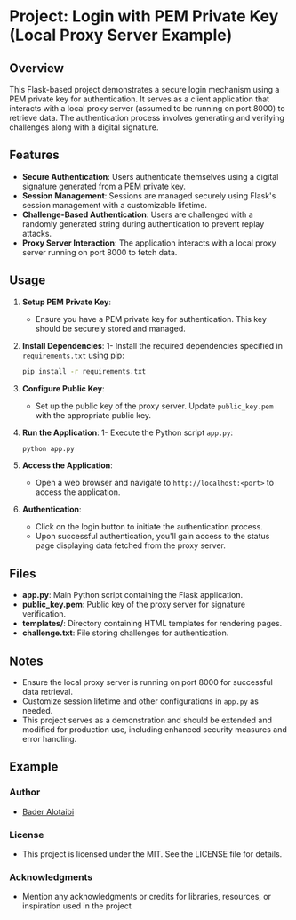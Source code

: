 # Project: Login with PEM Private Key (Local Proxy Server Example)

## Overview

This Flask-based project demonstrates a secure login mechanism using a PEM private key for authentication. It serves as a client application that interacts with a local proxy server (assumed to be running on port 8000) to retrieve data. The authentication process involves generating and verifying challenges along with a digital signature.

## Features

- **Secure Authentication**: Users authenticate themselves using a digital signature generated from a PEM private key.
- **Session Management**: Sessions are managed securely using Flask's session management with a customizable lifetime.
- **Challenge-Based Authentication**: Users are challenged with a randomly generated string during authentication to prevent replay attacks.
- **Proxy Server Interaction**: The application interacts with a local proxy server running on port 8000 to fetch data.

## Usage

1. **Setup PEM Private Key**:
   - Ensure you have a PEM private key for authentication. This key should be securely stored and managed.

2. **Install Dependencies**:
   1- Install the required dependencies specified in `requirements.txt` using pip:

     ```bash
     pip install -r requirements.txt
     ```

3. **Configure Public Key**:
   - Set up the public key of the proxy server. Update `public_key.pem` with the appropriate public key.

4. **Run the Application**:
   1- Execute the Python script `app.py`:

     ```bash
     python app.py
     ```

5. **Access the Application**:
   - Open a web browser and navigate to `http://localhost:<port>` to access the application.

6. **Authentication**:
   - Click on the login button to initiate the authentication process.
   - Upon successful authentication, you'll gain access to the status page displaying data fetched from the proxy server.

## Files

- **app.py**: Main Python script containing the Flask application.
- **public_key.pem**: Public key of the proxy server for signature verification.
- **templates/**: Directory containing HTML templates for rendering pages.
- **challenge.txt**: File storing challenges for authentication.

## Notes

- Ensure the local proxy server is running on port 8000 for successful data retrieval.
- Customize session lifetime and other configurations in `app.py` as needed.
- This project serves as a demonstration and should be extended and modified for production use, including enhanced security measures and error handling.

## Example

### Author

- [Bader Alotaibi](github.com/bdr-pro)

### License

- This project is licensed under the MIT. See the LICENSE file for details.

### Acknowledgments

- Mention any acknowledgments or credits for libraries, resources, or inspiration used in the project
